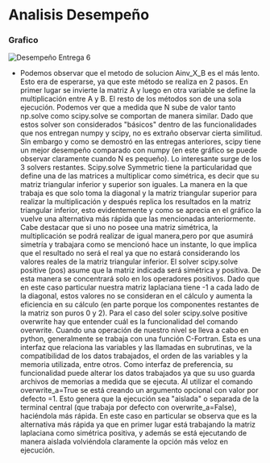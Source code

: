 
# Analisis Desempeño

### Grafico
![Desempeño Entrega 6](https://user-images.githubusercontent.com/43649125/90345901-a2861f80-dff2-11ea-94fc-07226e50ea0d.png)

* Podemos observar que el metodo de solucion Ainv_X_B es el más lento. Esto era de esperarse, ya que este método se realiza en 2 pasos. En primer lugar se invierte la matriz A y luego en otra variable se define la multiplicación entre A y B.
El resto de los métodos son de una sola ejecución. Podemos ver que a medida que N sube de valor tanto np.solve como scipy.solve se comportan de manera similar. Dado que estos solver son considerados "básicos" dentro de las funcionalidades que nos entregan numpy y scipy, no es extraño observar cierta similitud. Sin embargo y como se demostró en las entregas anteriores, scipy tiene un mejor desempeño comparado con numpy (en este gráfico se puede observar claramente cuando N es pequeño).
Lo interesante surge de los 3 solvers restantes. Scipy.solve Symmetric tiene la particularidad que define una de las matrices a multiplicar como simétrica, es decir que su matriz triangular inferior y superior son iguales. La manera en la que trabaja es que solo toma la diagonal y la matriz triangular superior para realizar la multiplicación y después replica los resultados en la matriz triangular inferior, esto evidentemente y como se aprecia en el gráfico la vuelve una alternativa más rápida que las mencionadas anteriormente. Cabe destacar que si uno no posee una matriz simétrica, la multiplicación se podrá realizar de igual manera,pero por que asumirá simetría y trabajara como se mencionó hace un instante, lo que implica que el resultado no será el real ya que no estará considerando los valores reales de la matriz triangular inferior.
El solver scipy.solve positive (pos) asume que la matriz indicada será simétrica y positiva. De esta manera se concentrará solo en los operadores positivos. Dado que en este caso particular nuestra matriz laplaciana tiene -1 a cada lado de la diagonal, estos valores no se consideran en el cálculo y aumenta la eficiencia en su cálculo (en parte porque los componentes restantes de la matriz son puros 0 y 2). Para el caso del soler scipy.solve positive overwrite hay que entender cuál es la funcionalidad del comando overwrite.
Cuando una operación de nuestro nivel se lleva a cabo en python, generalmente se trabaja con una función C-Fortran. Esta es una interfaz que relaciona las variables y las llamadas en subrutinas, ve la compatibilidad de los datos trabajados, el orden de las variables y la memoria utilizada, entre otros. Como interfaz de preferencia, su funcionalidad puede alterar los datos trabajados ya que su uso guarda archivos de memorias a medida que se ejecuta. Al utilizar el comando overwrite_a=True se está creando un argumento opcional con valor por defecto =1. Esto genera que la ejecución sea "aislada" o separada de la terminal central (que trabaja por defecto con overwrite_a=False), haciéndola más rápida. En este caso en particular se observa que es la alternativa más rápida ya que en primer lugar está trabajando la matriz laplaciana como simétrica positiva, y además se está ejecutando de manera aislada volviéndola claramente la opción más veloz en ejecución.

